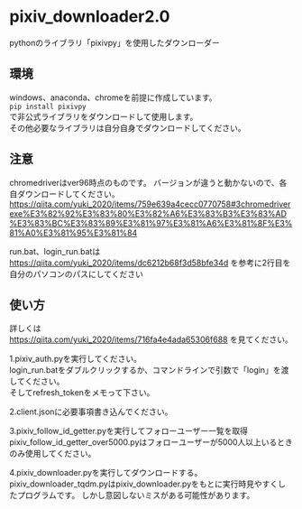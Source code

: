 # pixiv_downloader2.0
pythonのライブラリ「pixivpy」を使用したダウンローダー

## 環境
windows、anaconda、chromeを前提に作成しています。  
`pip install pixivpy`  
で非公式ライブラリをダウンロードして使用します。  
その他必要なライブラリは自分自身でダウンロードしてください。  

## 注意
chromedriverはver96時点のものです。
バージョンが違うと動かないので、各自ダウンロードしてください。
https://qiita.com/yuki_2020/items/759e639a4cecc0770758#3chromedriverexe%E3%82%92%E3%83%80%E3%82%A6%E3%83%B3%E3%83%AD%E3%83%BC%E3%83%89%E3%81%97%E3%81%A6%E3%81%8F%E3%81%A0%E3%81%95%E3%81%84

run.bat、login_run.batは
https://qiita.com/yuki_2020/items/dc6212b68f3d58bfe34d
を参考に2行目を自分のパソコンのパスにしてください

## 使い方

詳しくは  
https://qiita.com/yuki_2020/items/716fa4e4ada65306f688
を見てください。  



1.pixiv_auth.pyを実行してください。  
login_run.batをダブルクリックするか、コマンドラインで引数で「login」を渡してください。  
そしてrefresh_tokenをメモって下さい。

2.client.jsonに必要事項書き込んでください。

3.pixiv_follow_id_getter.pyを実行してフォローユーザー一覧を取得  
pixiv_follow_id_getter_over5000.pyはフォローユーザーが5000人以上いるときのみ使用してください。

4.pixiv_downloader.pyを実行してダウンロードする。  
pixiv_downloader_tqdm.pyはpixiv_downloader.pyをもとに実行時見やすくしたプログラムです。
しかし意図しないミスがある可能性があります。

